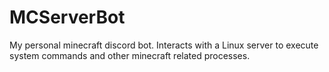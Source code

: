 # MCServerBot
My personal minecraft discord bot. Interacts with a Linux server to execute system commands and other minecraft related processes.

